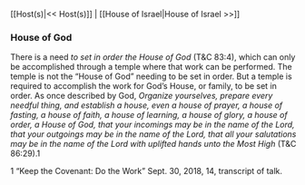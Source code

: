 [[Host(s)|<< Host(s)]]  |  [[House of Israel|House of Israel >>]]

### House of God
There is a need *to set in order the House of God* (T&C 83:4), which can only be accomplished through a temple where that work can be performed. The temple is not the “House of God” needing to be set in order. But a temple is required to accomplish the work for God’s House, or family, to be set in order. As once described by God, *Organize yourselves, prepare every needful thing, and establish a house, even a house of prayer, a house of fasting, a house of faith, a house of learning, a house of glory, a house of order, a House of God, that your incomings may be in the name of the Lord, that your outgoings may be in the name of the Lord, that all your salutations may be in the name of the Lord with uplifted hands unto the Most High* (T&C 86:29).1



1 “Keep the Covenant: Do the Work” Sept. 30, 2018, 14, transcript of talk.